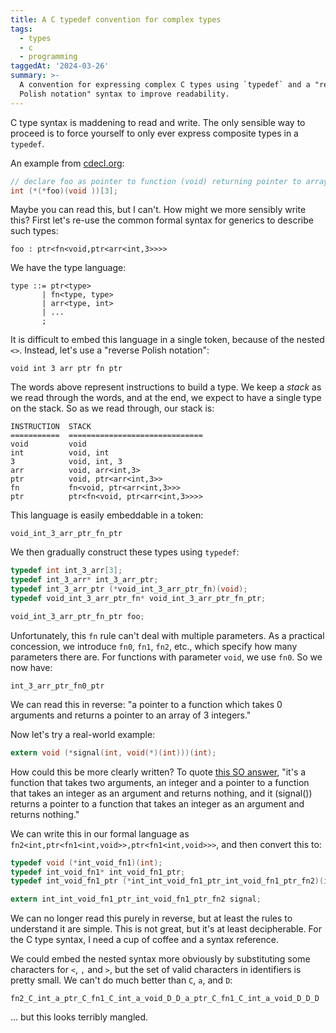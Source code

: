 ```yaml
---
title: A C typedef convention for complex types
tags:
  - types
  - c
  - programming
taggedAt: '2024-03-26'
summary: >-
  A convention for expressing complex C types using `typedef` and a "reverse
  Polish notation" syntax to improve readability.
---
```


C type syntax is maddening to read and write. The only sensible way to proceed is to force yourself to only ever express composite types in a `typedef`.

An example from [cdecl.org](http://cdecl.org/):

```c
// declare foo as pointer to function (void) returning pointer to array 3 of int
int (*(*foo)(void ))[3];
```

Maybe you can read this, but I can't. How might we more sensibly write this? First let's re-use the common formal syntax for generics to describe such types:

```
foo : ptr<fn<void,ptr<arr<int,3>>>>
```

We have the type language:

```
type ::= ptr<type>
       | fn<type, type>
       | arr<type, int>
       | ...
       ;
```

It is difficult to embed this language in a single token, because of the nested `<>`. Instead, let's use a "reverse Polish notation":

```
void int 3 arr ptr fn ptr
```

The words above represent instructions to build a type. We keep a *stack* as we read through the words, and at the end, we expect to have a single type on the stack. So as we read through, our stack is:

```
INSTRUCTION  STACK
===========  ==============================
void         void
int          void, int
3            void, int, 3
arr          void, arr<int,3>
ptr          void, ptr<arr<int,3>>
fn           fn<void, ptr<arr<int,3>>>
ptr          ptr<fn<void, ptr<arr<int,3>>>>
```

This language is easily embeddable in a token:

```
void_int_3_arr_ptr_fn_ptr
```

We then gradually construct these types using `typedef`:

```c
typedef int int_3_arr[3];
typedef int_3_arr* int_3_arr_ptr;
typedef int_3_arr_ptr (*void_int_3_arr_ptr_fn)(void);
typedef void_int_3_arr_ptr_fn* void_int_3_arr_ptr_fn_ptr;

void_int_3_arr_ptr_fn_ptr foo;
```

Unfortunately, this `fn` rule can't deal with multiple parameters. As a practical concession, we introduce `fn0`, `fn1`, `fn2`, etc., which specify how many parameters there are. For functions with parameter `void`, we use `fn0`. So we now have:

```
int_3_arr_ptr_fn0_ptr
```

We can read this in reverse: "a pointer to a function which takes 0 arguments and returns a pointer to an array of 3 integers."

Now let's try a real-world example:

```c
extern void (*signal(int, void(*)(int)))(int);
```

How could this be more clearly written? To quote [this SO answer](http://stackoverflow.com/a/1591492/229792), "it's a function that takes two arguments, an integer and a pointer to a function that takes an integer as an argument and returns nothing, and it (signal()) returns a pointer to a function that takes an integer as an argument and returns nothing."

We can write this in our formal language as `fn2<int,ptr<fn1<int,void>>,ptr<fn1<int,void>>>`, and then convert this to:

```c
typedef void (*int_void_fn1)(int);
typedef int_void_fn1* int_void_fn1_ptr;
typedef int_void_fn1_ptr (*int_int_void_fn1_ptr_int_void_fn1_ptr_fn2)(int, int_void_fn1_ptr);

extern int_int_void_fn1_ptr_int_void_fn1_ptr_fn2 signal;
```

We can no longer read this purely in reverse, but at least the rules to understand it are simple. This is not great, but it's at least decipherable. For the C type syntax, I need a cup of coffee and a syntax reference.

We could embed the nested syntax more obviously by substituting some characters for `<`, `,` and `>`, but the set of valid characters in identifiers is pretty small. We can't do much better than `C`, `a`, and `D`:

```
fn2_C_int_a_ptr_C_fn1_C_int_a_void_D_D_a_ptr_C_fn1_C_int_a_void_D_D_D
```

... but this looks terribly mangled.
